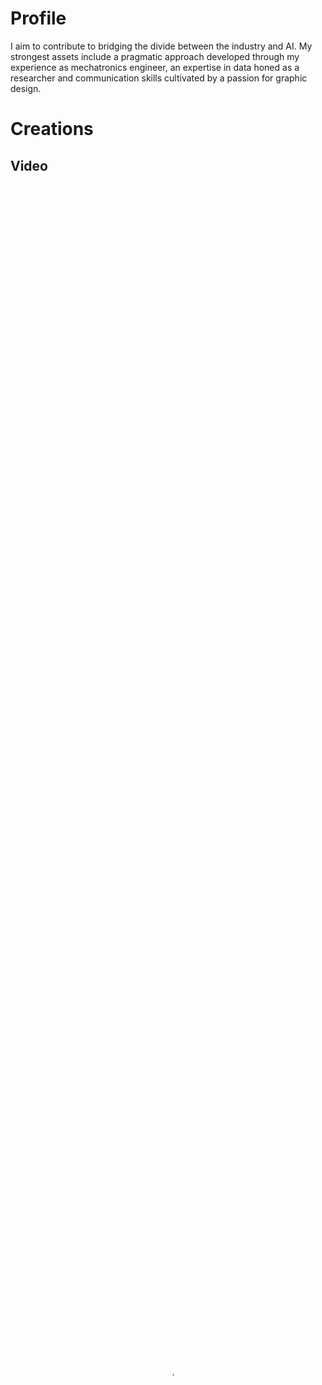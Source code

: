 # Profile

I aim to contribute to bridging the divide between the industry and AI. My strongest assets include a pragmatic approach developed through my experience as mechatronics engineer, an expertise in data honed as a researcher and communication skills cultivated by a passion for graphic design.

# Creations
## Video

<div class="video" style="padding-top=56.25%;">
<video src="/img/Fanny_Rebiffe.mp4" poster="/img/thumbnail.PNG" class="presentation" control width="100%" height="100%" type="video/mp4" controls></video>
</div>
<p></p>

## Infographics

<div class="row">
  <div class="column">
    <a href="http://fanny-rebiffe.github.io/infographics/Metaheuristic.pdf">
    <iframe src="http://fanny-rebiffe.github.io/infographics/Metaheuristic.pdf" alt="Metaheuristic"></iframe>
    </a>
  </div>
  <div class="column">
    <a href="http://fanny-rebiffe.github.io/infographics/Combinatorial_optimization.pdf">
    <iframe src="https://fanny-rebiffe.github.io/infographics/Combinatorial_optimization.pdf" alt="Combinatorial optimization"></iframe>
    </a>
  </div>
  <div class="column">
    <a href="http://fanny-rebiffe.github.io/infographics/Ensemble_Learning.pdf">
    <iframe src="http://fanny-rebiffe.github.io/infographics/Ensemble_Learning.pdf" alt="Ensemble learning"></iframe>
    </a>
  </div>
</div>





## Presentation

<a href="https://www.digishape.nl/nieuws/look-back-online-technical-session-on-ai-sailing-february-7">
<img src="http://fanny-rebiffe.github.io/img/pres.jpg" alt="MARIN presentation">
</a>
